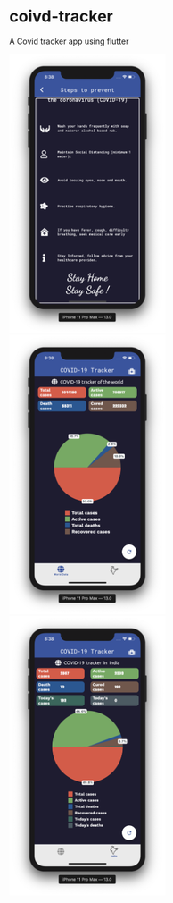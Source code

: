 # coivd-tracker
A Covid tracker app using flutter



<div>
<img src="Screenshot 2020-04-03 at 8.38.17 PM.png" width="280" height="500"> 

<img src="Screenshot 2020-04-03 at 8.38.27 PM.png" width="280" height="500"> 

<img src="Screenshot 2020-04-03 at 8.38.32 PM.png" width="280" height="500"> 
</div>
